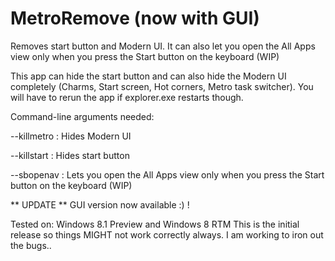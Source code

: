 MetroRemove (now with GUI)
===========

Removes start button and Modern UI. It can also let you open the All Apps view only when you press the Start button on the keyboard (WIP)

This app can hide the start button and can also hide the Modern UI completely (Charms, Start screen, Hot corners, Metro task switcher).
You will have to rerun the app if explorer.exe restarts though.

Command-line arguments needed:

--killmetro : Hides Modern UI

--killstart : Hides start button

--sbopenav : Lets you open the All Apps view only when you press the Start button on the keyboard (WIP)

** UPDATE ** GUI version now available :) !

Tested on: Windows 8.1 Preview and Windows 8 RTM
This is the initial release so things MIGHT not work correctly always. I am working to iron out the bugs..

